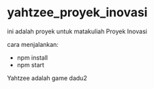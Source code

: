 # yahtzee_proyek_inovasi
ini adalah proyek untuk matakuliah Proyek Inovasi

cara menjalankan:
- npm install
- npm start

Yahtzee adalah game dadu2

